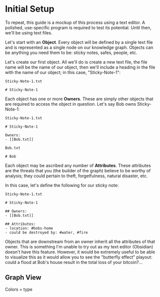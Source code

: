 # Initial Setup

To repeat, this guide is a mockup of this process using a text editor. A polished, use-specific program is required to test its potential. Until then, we'll be using text files.

Let's start with an **Object**. Every object will be defined by a single text file and is represented as a single node on our knowledge graph. Objects can be anything you need them to be: sticky notes, safes, people, etc.

Let's create our first object. All we'll do is create a new text file, the file name will be the name of our object, then we'll include a heading in the file with the name of our object; in this case, "Sticky-Note-1":

```
Sticky-Note-1.txt

# Sticky-Note-1
```

Each object has one or more **Owners**. These are simply other objects that are required to access the object in question. Let's say Bob owns Sticky-Note-1:

```
Sticky-Note-1.txt

# Sticky-Note-1

Owners:
- [[Bob.txt]]
```
```
Bob.txt

# Bob
```

Each object may be ascribed any number of **Attributes**. These attributes are the threats that you (the builder of the graph) believe to be worthy of analysis; they could pertain to theft, forgetfulness, natural disaster, etc.

In this case, let's define the following for our sticky note:


```
Sticky-Note-1.txt

# Sticky-Note-1

## Owners:
- [[Bob.txt]]

## Attributes:
- location: #bobs-home
- could be destroyed by: #water, #fire
```

Objects that are downstream from an owner inherit all the attributes of that owner. This is something I'm unable to try out as my text editor (Obsidian) doesn't have this feature. However, it would be extremely useful to be able to visualize this as it would allow you to see the "butterfly effect" playout: could a flood at Bob's house result in the total loss of your bitcoin?...

## Graph View

Colors = type


